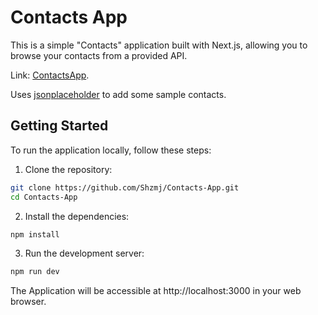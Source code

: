 # Contacts App

This is a simple "Contacts" application built with Next.js, allowing you to browse your contacts from a provided API.

Link: [ContactsApp](https://contacts-app-shzmj.vercel.app/).

Uses [jsonplaceholder](https://jsonplaceholder.typicode.com/users) to add some sample contacts.

## Getting Started

To run the application locally, follow these steps:

1. Clone the repository:

```bash
git clone https://github.com/Shzmj/Contacts-App.git
cd Contacts-App
```

2. Install the dependencies:

```bash
npm install
```

3. Run the development server:

```bash
npm run dev
```
The Application will be accessible at http://localhost:3000 in your web browser.
